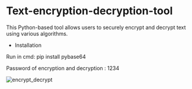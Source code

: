 # Text-encryption-decryption-tool
This Python-based tool allows users to securely encrypt and decrypt text using various algorithms.

* Installation

Run in cmd:
pip install pybase64

Password of encryption and decryption : 1234

![encrypt_decrypt](https://github.com/janithScript/Text-encryption-decryption-tool/assets/127806197/b0781f3f-3f6b-48d6-9dfc-bca2080a9fd1)

